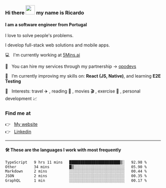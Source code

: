 ### Hi there <img src="https://raw.githubusercontent.com/iampavangandhi/iampavangandhi/master/gifs/Hi.gif" width="30"> my name is Ricardo
#### I am a software engineer from Portugal
I love to solve people's problems.

I develop full-stack web solutions and mobile apps.

💻  &nbsp; I'm currently working at <a href="https://5mins.ai/">5Mins.ai</a>

💼  &nbsp; You can hire my services through my partnership -> <a href="https://github.com/opodevs">opodevs</a>

🌱 &nbsp; I’m currently improving my skills on: **React (JS, Native)**, and learning **E2E Testing**

💙 &nbsp; Interests: travel ✈️ , reading 📖 , movies 🎬 , exercise 🏃 , personal development 📈

### Find me at

<p align="left">
  👉  &nbsp;
  <a href="https://ricardopbarbosa.com" target="_blank">
    My website
  </a>
  <br/>
  👉 &nbsp;
  <a href="https://www.linkedin.com/in/ricardopbarbosa" target="_blank">
    Linkedin
  </a>
</p>

<hr />

#### 🛠 These are the languages I work with most frequently
<!--START_SECTION:waka-->

```txt
TypeScript   9 hrs 11 mins   ███████████████████████▒░   92.98 %
Other        34 mins         █▒░░░░░░░░░░░░░░░░░░░░░░░   05.90 %
Markdown     2 mins          ░░░░░░░░░░░░░░░░░░░░░░░░░   00.44 %
JSON         2 mins          ░░░░░░░░░░░░░░░░░░░░░░░░░   00.35 %
GraphQL      1 min           ░░░░░░░░░░░░░░░░░░░░░░░░░   00.17 %
```

<!--END_SECTION:waka-->
